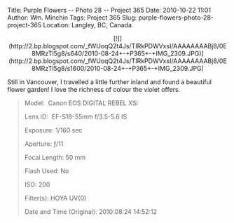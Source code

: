 Title: Purple Flowers -- Photo 28 -- Project 365
Date: 2010-10-22 11:01
Author: Wm. Minchin
Tags: Project 365
Slug: purple-flowers-photo-28-project-365
Location: Langley, BC, Canada

<div class="separator" style="clear: both; text-align: center;">

<p>
[![](http://2.bp.blogspot.com/_fWUoqQ2t4Js/TIRkPDWVxsI/AAAAAAAABj8/0E8MRzTl5g8/s640/2010-08-24+-+P365+-+IMG_2309.JPG)](http://2.bp.blogspot.com/_fWUoqQ2t4Js/TIRkPDWVxsI/AAAAAAAABj8/0E8MRzTl5g8/s1600/2010-08-24+-+P365+-+IMG_2309.JPG)

</div>

Still in Vancouver, I travelled a little further inland and found a
beautiful flower garden! I love the richness of colour the violet
offers.

> 
> <span style="color: #666666;">Model: </span> Canon EOS DIGITAL REBEL
> XSi
>
> <span style="color: #666666;">Lens ID: </span> EF-S18-55mm f/3.5-5.6
> IS
>
> <span style="color: #666666;">Exposure: </span>1/160 sec
>
> <span style="color: #666666;">Aperture: </span>ƒ/11
>
> <span style="color: #666666;">Focal Length: </span>50 mm
>
> <span style="color: #666666;">Flash Used: </span>No
>
> <span style="color: #666666;">ISO: </span>200
>
> <span style="color: #666666;">Filter(s): </span>HOYA UV(0)
>
> <span style="color: #666666;">Date and Time
> (Original): </span>2010:08:24 14:52:12
>
> <p>

